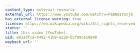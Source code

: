 ```yaml
---
content_type: external-resource
external_url: https://www.youtube.com/watch?v=PaBNUzVSnj8
has_external_license_warning: true
license: https://en.wikipedia.org/wiki/All_rights_reserved
status: ''
title: this video [YouTube].
uid: e81adfca-b492-41b9-a220-b5f99ce18848
wayback_url: ''
---
```

